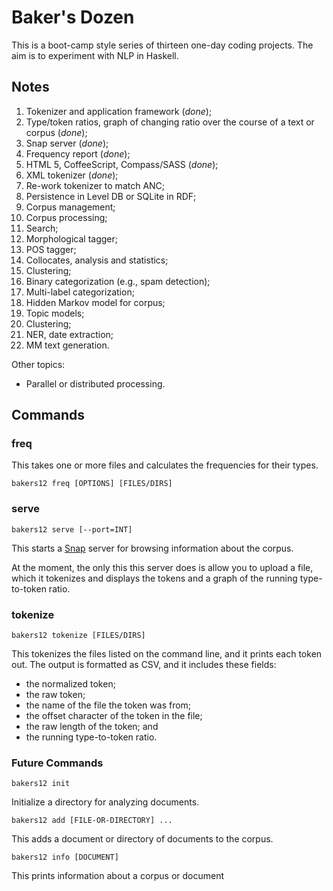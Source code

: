 
# Baker's Dozen

This is a boot-camp style series of thirteen one-day coding projects. The aim
is to experiment with NLP in Haskell.

## Notes

1. Tokenizer and application framework (*done*);
1. Type/token ratios, graph of changing ratio over the course of a text or
   corpus (*done*);
1. Snap server (*done*);
1. Frequency report (*done*);
1. HTML 5, CoffeeScript, Compass/SASS (*done*);
1. XML tokenizer (*done*);
1. Re-work tokenizer to match ANC;
1. Persistence in Level DB or SQLite in RDF;
1. Corpus management;
1. Corpus processing;
1. Search;
1. Morphological tagger;
1. POS tagger;
1. Collocates, analysis and statistics;
1. Clustering;
1. Binary categorization (e.g., spam detection);
1. Multi-label categorization;
1. Hidden Markov model for corpus;
1. Topic models;
1. Clustering;
1. NER, date extraction;
1. MM text generation.

Other topics:

  * Parallel or distributed processing.

## Commands

### freq

This takes one or more files and calculates the frequencies for their types.

    bakers12 freq [OPTIONS] [FILES/DIRS]

### serve

    bakers12 serve [--port=INT]

This starts a [Snap](http://snapframework.com/) server for browsing information
about the corpus.

At the moment, the only this this server does is allow you to upload a file,
which it tokenizes and displays the tokens and a graph of the running
type-to-token ratio.

### tokenize

    bakers12 tokenize [FILES/DIRS]

This tokenizes the files listed on the command line, and it prints each token
out. The output is formatted as CSV, and it includes these fields:

* the normalized token;
* the raw token;
* the name of the file the token was from;
* the offset character of the token in the file;
* the raw length of the token; and
* the running type-to-token ratio.

### Future Commands

    bakers12 init

Initialize a directory for analyzing documents.

    bakers12 add [FILE-OR-DIRECTORY] ...

This adds a document or directory of documents to the corpus.

    bakers12 info [DOCUMENT]

This prints information about a corpus or document


